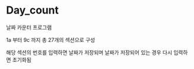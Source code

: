 # Day_count

날짜 카운터 프로그램

1a 부터 9c 까지 총 27개의 섹션으로 구성

해당 섹션의 번호를 입력하면 날짜가 저장되며 날짜가 저장되어 있는 경우 다시 입력하면 초기화됨